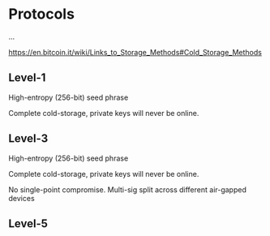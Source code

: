 # Protocols

...

https://en.bitcoin.it/wiki/Links_to_Storage_Methods#Cold_Storage_Methods

## Level-1

High-entropy (256-bit) seed phrase

Complete cold-storage,
 private keys will never be online.



## Level-3

High-entropy (256-bit) seed phrase

Complete cold-storage,
 private keys will never be online.

No single-point compromise.
Multi-sig split across different air-gapped
 devices



## Level-5

